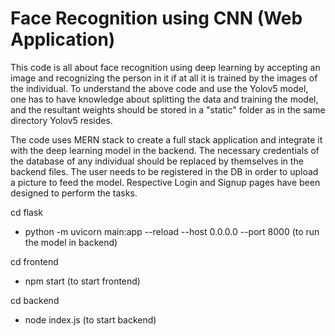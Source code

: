 # Face Recognition using CNN (Web Application)

This code is all about face recognition using deep learning by accepting an image and recognizing the person in it if at all it is trained by the images of the individual. To understand the above code and use the Yolov5 model, one has to have knowledge about splitting the data and training the model, and the resultant weights should be stored in a "static" folder as in the same directory Yolov5 resides.

The code uses MERN stack to create a full stack application and integrate it with the deep learning model in the backend. The necessary credentials of the database of any individual should be replaced by themselves in the backend files. The user needs to be registered in the DB in order to upload a picture to feed the model. Respective Login and Signup pages have been designed to perform the tasks.

cd flask
- python -m uvicorn main:app --reload --host 0.0.0.0 --port 8000 (to run the model in backend)

cd frontend
- npm start (to start frontend)

cd backend
- node index.js (to start backend)
